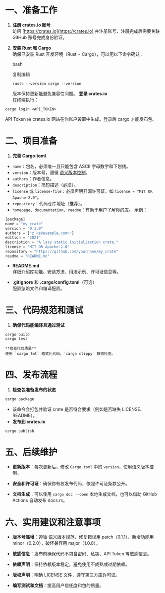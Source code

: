 # 一、准备工作

1. **注册 crates.io 账号**  
    访问 [https://crates.io](https://crates.io) 并注册账号，注册完成后需要关联 GitHub 账号完成身份验证。
    
2. **安装 Rust 和 Cargo**  
    确保已安装 Rust 开发环境（Rust + Cargo），可以用以下命令确认：
    
    bash
    
    复制编辑
    
    `rustc --version cargo --version`
    
    版本保持更新能避免兼容性问题。
**登录 crates.io**  
在终端执行：

`cargo login <API_TOKEN>`

API Token 由 crates.io 网站在你账户设置中生成。登录后 cargo 才能发布包。
# 二、项目准备

1. **完善 Cargo.toml**
- `name`：包名，必须唯一且只能包含 ASCII 字母数字和下划线。
- `version`：版本号，遵循 [语义版本控制](https://semver.org/)。
- `authors`：作者信息。
- `description`：简短描述（必须）。
- `license` 或 `license-file`：必须声明开源许可证，如 `license = "MIT OR Apache-2.0"`。
- `repository`：代码仓库地址（推荐）。
- `homepage`、`documentation`、`readme`：有助于用户了解你的库。
示例：
```rust
[package]
name = "my_crate"
version = "0.1.0"
authors = ["z <z@example.com>"]
edition = "2021"
description = "A lazy static initialization crate."
license = "MIT OR Apache-2.0"
repository = "https://github.com/yourname/my_crate"
readme = "README.md"

```
- **README.md**  
    详细介绍库功能、安装方法、用法示例、许可证信息等。
    
- **.gitignore** 和 **.cargo/config.toml**（可选）  
    配置忽略文件和编译配置。
# 三、代码规范和测试

1. **确保代码能编译且通过测试**
```
cargo build
cargo test
```
	**检查代码质量**  
	使用 `cargo fmt` 格式化代码，`cargo clippy` 静态检查。
# 四、发布流程

1. **检查包准备发布的状态**
```rust
cargo package
```
- 该命令会打包并验证 crate 是否符合要求（例如是否缺失 LICENSE、README）。
- **发布到 crates.io**
```
cargo publish
```
# 五、后续维护

- **更新版本**：每次更新后，修改 `Cargo.toml` 中的 `version`，使用语义版本控制。
    
- **安全和许可证**：确保你有权发布代码，依照许可证条款公开。
    
- **文档生成**：可以使用 `cargo doc --open` 本地生成文档，也可以借助 GitHub Actions 自动发布 docs.rs。
# 六、实用建议和注意事项

- **版本号递增**：遵循 [语义版本](https://semver.org/)规范，修复错误用 patch（0.1.1），新增功能用 minor（0.2.0），破坏兼容用 major（1.0.0）。
    
- **敏感信息**：发布前确保代码不包含密码、私钥、API Token 等敏感信息。
    
- **依赖声明**：保持依赖版本稳定，避免使用不成熟或过期依赖。
    
- **版权声明**：明确 LICENSE 文件，遵守第三方库许可证。
    
- **编写测试和文档**：提高用户信任度和包的质量。
